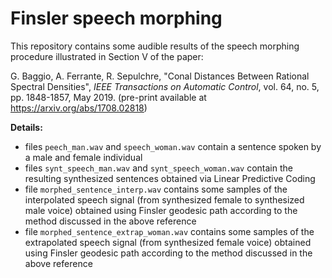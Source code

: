 # Finsler speech morphing

This repository contains some audible results of the speech morphing procedure illustrated in Section V of the paper:

G. Baggio, A. Ferrante, R. Sepulchre, "Conal Distances Between Rational Spectral Densities", *IEEE Transactions on Automatic Control*, vol. 64, no. 5, pp. 1848-1857, May 2019. (pre-print available at https://arxiv.org/abs/1708.02818)


**Details:**

- files `peech_man.wav` and `speech_woman.wav` contain a sentence spoken by a male and female individual
- files `synt_speech_man.wav` and `synt_speech_woman.wav` contain the resulting synthesized sentences obtained via Linear Predictive Coding
- file `morphed_sentence_interp.wav` contains some samples of the interpolated speech signal (from synthesized female to synthesized male voice) obtained using Finsler geodesic path according to the method discussed in the above reference
- file `morphed_sentence_extrap_woman.wav` contains some samples of the extrapolated speech signal (from synthesized female voice) obtained using Finsler geodesic path according to the method discussed in the above reference

